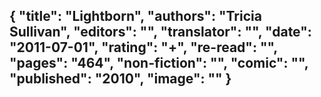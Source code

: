 {
 "title": "Lightborn",
 "authors": "Tricia Sullivan",
 "editors": "",
 "translator": "",
 "date": "2011-07-01",
 "rating": "+",
 "re-read": "",
 "pages": "464",
 "non-fiction": "",
 "comic": "",
 "published": "2010",
 "image": ""
}
---

